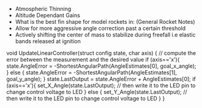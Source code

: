 * Atmospheric Thinning 
* Altitude Dependant Gains
* What is the best fin shape for model rockets in: (General Rocket Notes)
* Allow for more aggressive angle correction past a certain threshold 
* Actively shifting the center of mass to stabilize during freefall i.e elastic bands released at ignition 

void UpdateLinearController(struct config state, char axis) {
  // compute the error between the measurement and the desired value
    if (axis=='x'){
      state.AngleError = -ShortestAngularPath(AngleEstimates[0], goal_x_angle);
    } else {
      state.AngleError = -ShortestAngularPath(AngleEstimates[1], goal_y_angle);
      }
    state.LastOutput = state.AngleError + AngleEstimates[0];
    if (axis=='x'){
      set_X_Angle(state.LastOutput); // then write it to the LED pin to change control voltage to LED
    } else {
      set_Y_Angle(state.LastOutput); // then write it to the LED pin to change control voltage to LED
      }
  }